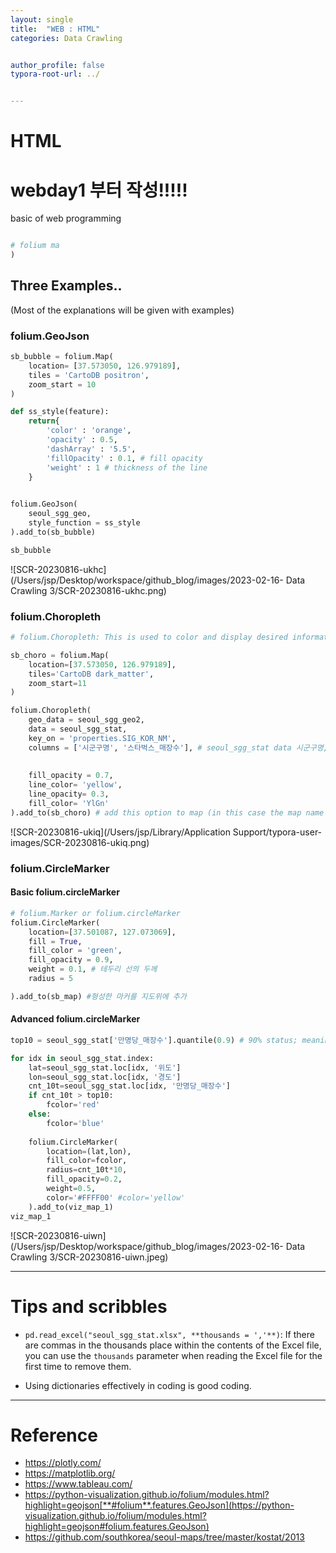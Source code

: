 ```yaml
---
layout: single
title:  "WEB : HTML"
categories: Data Crawling


author_profile: false
typora-root-url: ../


---
```


# HTML

# webday1 부터 작성!!!!!

 basic of web programming

```py

```

``` py
# folium ma
)
```



## Three Examples..

(Most of the explanations will be given with examples)

### folium.GeoJson

``` python
sb_bubble = folium.Map(
    location= [37.573050, 126.979189],
    tiles = 'CartoDB positron',
    zoom_start = 10
)

def ss_style(feature):
    return{
        'color' : 'orange',
        'opacity' : 0.5,
        'dashArray' : '5.5',
        'fillOpacity' : 0.1, # fill opacity
        'weight' : 1 # thickness of the line
    }
    

folium.GeoJson(
    seoul_sgg_geo,
    style_function = ss_style
).add_to(sb_bubble)

sb_bubble

```

![SCR-20230816-ukhc](/Users/jsp/Desktop/workspace/github_blog/images/2023-02-16- Data Crawling 3/SCR-20230816-ukhc.png)



### folium.Choropleth

``` py
# folium.Choropleth: This is used to color and display desired information on a map. It loads the geo_data and uses the key_on parameter to find the same name, such as SIG_KOR_NM, from the data in seoul_sgg_state (presumably a dataset). Now that the matching is done, it uses the columns to output Starbucks stores based on the administrative district names. In other words, the image below represents Starbucks stores by administrative district, using colors. The darker the color, the higher the number of Starbucks stores.

sb_choro = folium.Map(
    location=[37.573050, 126.979189],
    tiles='CartoDB dark_matter',
    zoom_start=11
)

folium.Choropleth(
    geo_data = seoul_sgg_geo2,
    data = seoul_sgg_stat,
    key_on = 'properties.SIG_KOR_NM', 
    columns = ['시군구명', '스타벅스_매장수'], # seoul_sgg_stat data 시군구명, 스타벅스 매장수
    
    
    fill_opacity = 0.7,
    line_color= 'yellow',
    line_opacity= 0.3,
    fill_color= 'YlGn'
).add_to(sb_choro) # add this option to map (in this case the map name is 'sb_choro')
```

![SCR-20230816-ukiq](/Users/jsp/Library/Application Support/typora-user-images/SCR-20230816-ukiq.png)



### folium.CircleMarker

#### Basic folium.circleMarker

```py
# folium.Marker or folium.circleMarker
folium.CircleMarker(
    location=[37.501087, 127.073069],
    fill = True,
    fill_color = 'green',
    fill_opacity = 0.9,
    weight = 0.1, # 테두리 선의 두께
    radius = 5

).add_to(sb_map) #형성한 마커를 지도위에 추가
```

#### Advanced folium.circleMarker

```py
top10 = seoul_sgg_stat['만명당_매장수'].quantile(0.9) # 90% status; meaning top 10% of the scale

for idx in seoul_sgg_stat.index:
    lat=seoul_sgg_stat.loc[idx, '위도']
    lon=seoul_sgg_stat.loc[idx, '경도']
    cnt_10t=seoul_sgg_stat.loc[idx, '만명당_매장수']
    if cnt_10t > top10:
        fcolor='red'
    else:
        fcolor='blue'
        
    folium.CircleMarker(
        location=(lat,lon),
        fill_color=fcolor,
        radius=cnt_10t*10,
        fill_opacity=0.2,
        weight=0.5,
        color='#FFFF00' #color='yellow'
    ).add_to(viz_map_1)
viz_map_1
```

![SCR-20230816-uiwn](/Users/jsp/Desktop/workspace/github_blog/images/2023-02-16- Data Crawling 3/SCR-20230816-uiwn.jpeg)

---

# Tips and scribbles

* `pd.read_excel("seoul_sgg_stat.xlsx", **thousands = ','**)`: If there are commas in the thousands place within the contents of the Excel file, you can use the `thousands` parameter when reading the Excel file for the first time to remove them.

* Using dictionaries effectively in coding is good coding.

  

---

# Reference

* https://plotly.com/
* https://matplotlib.org/
* https://www.tableau.com/
*  https://python-visualization.github.io/folium/modules.html?highlight=geojson[**#folium**.features.GeoJson](https://python-visualization.github.io/folium/modules.html?highlight=geojson#folium.features.GeoJson)
* https://github.com/southkorea/seoul-maps/tree/master/kostat/2013 



